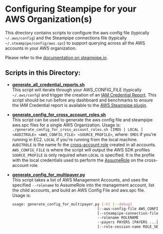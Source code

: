 # Configuring Steampipe for your AWS Organization(s)

This directory contains scripts to configure the aws config file (typically `~/.aws/config`) and the Steampipe connections file (typically `~/.steampipe/config/aws.spc`) to support querying across all the AWS accounts in your AWS organization.

Please refer to the [documentation on steampipe.io](https://steampipe.io/docs/guides/aws-orgs).


## Scripts in this Directory:

* **[generate_all_credential_reports.sh](https://github.com/turbot/steampipe-samples/tree/main/all/aws-organizations-scripts/generate_all_credential_reports.sh)**\
  This script will iterate through your AWS_CONFIG_FILE (typically `~/.aws/confg`) and trigger the creation of an [IAM Credential Report](https://docs.aws.amazon.com/IAM/latest/UserGuide/id_credentials_getting-report.html). This script should be run before any dashboard and benchmarks to ensure the IAM Credential report is available to the [AWS Steampipe plugin](https://hub.steampipe.io/plugins/turbot/aws).

* **[generate_config_for_cross_account_roles.sh](https://github.com/turbot/steampipe-samples/tree/main/all/aws-organizations-scripts/generate_config_for_cross_account_roles.sh)**\
  This script can be used to generate the aws config file and steampipe aws.spc files for a single AWS Organization. Usage is:
  `./generate_config_for_cross_account_roles.sh [IMDS | LOCAL ] <AUDITROLE> <AWS_CONFIG_FILE> <SOURCE_PROFILE>`, where:
    `IMDS` if you're running in EC2.
    `LOCAL` if you're running from the local machine.
    `AUDITROLE` is the name fo the [cross-account role](https://docs.aws.amazon.com/IAM/latest/UserGuide/tutorial_cross-account-with-roles.html) created in all accounts.
    `AWS_CONFIG_FILE` is where the script will output the AWS SDK profiles
    `SOURCE_PROFILE` is only required when `LOCAL` is specified. It is the profile with the local credentials used to perform the [AssumeRole](https://docs.aws.amazon.com/STS/latest/APIReference/API_AssumeRole.html) on the cross-account role.

* **[generate_config_for_multipayer.py](https://github.com/turbot/steampipe-samples/tree/main/all/aws-organizations-scripts/generate_config_for_multipayer.py)**\
  This script takes a list of AWS Management Accounts, and uses the specified `--rolename` to AssumeRole into the management account, list the child accounts, and build an AWS Config File and aws.spc file. Usage is:
  ```bash
  usage: generate_config_for_multipayer.py [-h] [--debug]
                                         [--aws-config-file AWS_CONFIG_FILE]
                                         [--steampipe-connection-file STEAMPIPE_CONNECTION_FILE]
                                         --rolename ROLENAME
                                         --payers PAYERS [PAYERS ...]
                                         [--role-session-name ROLE_SESSION_NAME]
  ```

